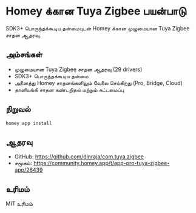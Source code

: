 # Homey க்கான Tuya Zigbee பயன்பாடு

SDK3+ பொருந்தக்கூடிய தன்மையுடன் Homey க்கான முழுமையான Tuya Zigbee சாதன ஆதரவு.

## அம்சங்கள்
- முழுமையான Tuya Zigbee சாதன ஆதரவு (29 drivers)
- SDK3+ பொருந்தக்கூடிய தன்மை
- அனைத்து Homey சாதனங்களிலும் வேலை செய்கிறது (Pro, Bridge, Cloud)
- தானியங்கி சாதன கண்டறிதல் மற்றும் கட்டமைப்பு

## நிறுவல்
```bash
homey app install
```

## ஆதரவு
- GitHub: https://github.com/dlnraja/com.tuya.zigbee
- சமூகம்: https://community.homey.app/t/app-pro-tuya-zigbee-app/26439

## உரிமம்
MIT உரிமம்